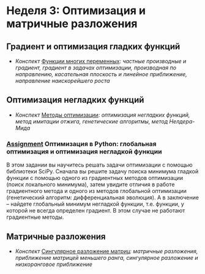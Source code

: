 # Неделя 3: Оптимизация и матричные разложения
## Градиент и оптимизация гладких функций
 * _Конспект_ [Функции многих переменных](week_3/materials/Funktsii-mnogih-peremennyh.pdf): _частные производные и градиент, градиент в задачах оптимизации, производная по направлению, касательная плоскость и линейное приближение, направление наискорейшего роста_

## Оптимизация негладких функций
 * _Конспект_ [Методы оптимизации](week_3/materials/Metody-optimizacii.pdf): _оптимизация негладких функций, метод имитации отжига, генетические алгоритмы, метод Нелдера-Мида_

### [Assignment](week_3/assignment_1/assignment.ipynb) Оптимизация в Python: глобальная оптимизация и оптимизация негладкой функции
В этом задании вы научитесь решать задачи оптимизации с помощью библиотеки SciPy. Сначала вы решите задачу поиска минимума гладкой функции с помощью одного из градиентных методов оптимизации (поиск локального минимума), затем увидите отличия в работе градиентного метода и одного из методов глобальной оптимизации (генетический алгоритм: дифференциальная эволюция). А в заключение – найдете глобальный минимум негладкой функции, т.е. функции, у которой не всегда определен градиент. В этом случае не работают градиентные методы.

## Матричные разложения
 * _Конспект_ [Сингулярное разложение матриц](week_3/materials/Singulyarnoe-razlozhenie-matric.pdf): _матричные разложения, приближение матрицей меньшего ранга, сингулярное разложение и низкоранговое приближение_
